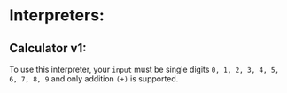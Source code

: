# Interpreters:
## Calculator v1:
To use this interpreter, your `input` must be single digits `0, 1, 2, 3, 4, 5, 6, 7, 8, 9` and only addition `(+)` is supported.